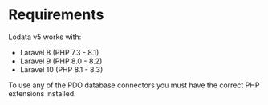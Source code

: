# Requirements

Lodata v5 works with:
- Laravel 8 (PHP 7.3 - 8.1)
- Laravel 9 (PHP 8.0 - 8.2)
- Laravel 10 (PHP 8.1 - 8.3)

To use any of the PDO database connectors you must have the correct PHP extensions installed.
